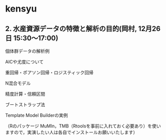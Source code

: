 # kensyu

## 2. 水産資源データの特徴と解析の目的(岡村, 12月26日 15:30～17:00)

個体群データの解析例

AICや尤度について

重回帰・ポアソン回帰・ロジスティック回帰

N混合モデル

精度計算・信頼区間

ブートストラップ法

Template Model Builderの実例

（Rのパッケージ MuMIn，TMB（Rtoolsを事前に入れておく必要あり）を使いますので，実演したい人は各自でインストールお願いいたします）

